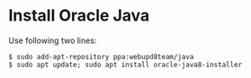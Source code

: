 # Install Oracle Java

Use following two lines:

```console
$ sudo add-apt-repository ppa:webupd8team/java
$ sudo apt update; sudo apt install oracle-java8-installer
```
